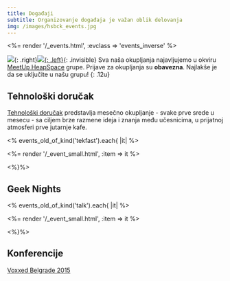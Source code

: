 ```yaml
---
title: Događaji
subtitle: Organizovanje događaja je važan oblik delovanja
img: /images/hsbck_events.jpg
---
```


<%= render '/_events.html', :evclass => 'events_inverse' %>

<div class="row" markdown="1">

 ![](/images/arrow1.png){: .right}[![](/images/meetup_logo.png){: .left}](http://www.meetup.com/HeapSpace/){: .invisible}
 Sva naša okupljanja najavljujemo u okviru
[MeetUp HeapSpace](http://www.meetup.com/HeapSpace/) grupe. Prijave za
okupljanja su **obavezna**. Najlakše je da se uključite u
našu grupu!
{: .12u}

</div>

## Tehnološki doručak

[Tehnološki doručak](/techdorucak) predstavlja mesečno okupljanje - svake prve srede u mesecu -
sa ciljem brze razmene ideja i znanja među učesnicima, u prijatnoj atmosferi prve
jutarnje kafe.

<% events_old_of_kind('tekfast').each{ |it| %>

<%= render '/_event_small.html', :item => it %>

<%}%>


## Geek Nights

<% events_old_of_kind('talk').each{ |it| %>

<%= render '/_event_small.html', :item => it %>

<%}%>


## Konferencije

<a href="https://voxxeddays.com/belgrade15">Voxxed Belgrade 2015</a>
